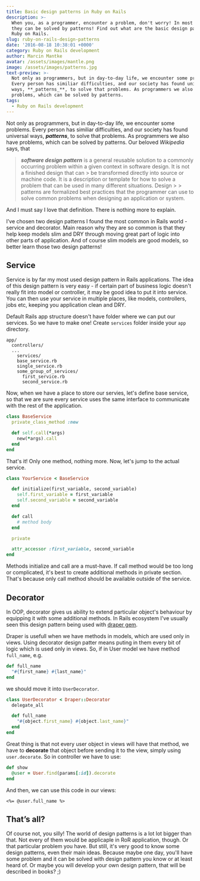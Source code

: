 ```yaml
---
title: Basic design patterns in Ruby on Rails
description: >-
  When you, as a programmer, encounter a problem, don't worry! In most cases,
  they can be solved by patterns! Find out what are the basic design patterns in
  Ruby on Rails.
slug: ruby-on-rails-design-patterns
date: '2016-08-18 10:38:01 +0000'
category: Ruby on Rails development
author: Marcin Mantke
avatar: /assets/images/mantle.png
image: /assets/images/patterns.jpg
text-preview: >-
  Not only as programmers, but in day-to-day life, we encounter some problems.
  Every person has similiar difficulties, and our society has found universal
  ways, **_patterns_**, to solve that problems. As programmers we also have
  problems, which can be solved by patterns.
tags:
  - Ruby on Rails development
---
```



Not only as programmers, but in day-to-day life, we encounter some problems. Every person has similiar difficulties, and our society has found universal ways, **_patterns_**, to solve that problems. As programmers we also have problems, which can be solved by patterns. Our beloved *Wikipedia* says, that

> **_software design pattern_** is a general reusable solution to a commonly occurring problem within a given context in software design. It is not a finished design that can > be transformed directly into source or machine code. It is a description or template for how to solve a problem that can be used in many different situations. Design > > patterns are formalized best practices that the programmer can use to solve common problems when designing an application or system.

And I must say I love that definition. There is nothing more to explain.

I’ve chosen two design patterns I found the most common in Rails world - service and decorator. Main reason why they are so common is that they help keep models slim and DRY through moving great part of logic into other parts of application. And of course slim models are good models, so better learn those two design patterns!

## Service

Service is by far my most used design pattern in Rails applications. The idea of this design pattern is very easy - if certain part of business logic doesn't really fit into model or controller, it may be good idea to put it into service. You can then use your service in multiple places, like models, controllers, jobs etc, keeping you application clean and DRY.

Default Rails app structure doesn't have folder where we can put our services. So we have to make one! Create `services` folder inside your `app` directory.

```
app/
  controllers/
  ...
    services/
    base_service.rb
    single_service.rb
    some_group_of_services/
      first_service.rb
      second_service.rb
```

Now, when we have a place to store our servies, let's define base service, so that we are sure every service uses the same interface to communicate with the rest of the application.

```ruby
class BaseService
  private_class_method :new

  def self.call(*args)
    new(*args).call
  end
end
```

That's it! Only one method, nothing more. Now, let's jump to the actual service.

```ruby
class YourService < BaseService

  def initialize(first_variable, second_variable)
    self.first_variable = first_variable
    self.second_variable = second_variable
  end

  def call
    # method body
  end

  private

  attr_accessor :first_variable, second_variable
end
```

Methods initialize and call are a must-have. If call method would be too long or complicated, it's best to create additional methods in private section. That's because only call method should be available outside of the service.

## Decorator

In OOP, decorator gives us ability to extend particular object's behaviour by equipping it with some additional methods. In Rails ecosystem I've usually seen this design pattern being used with [draper gem](https://github.com/drapergem/draper).

Draper is usefull when we have methods in models, which are used only in views. Using decorator design patter means puting in them every bit of logic which is used only in views. So, if in User model we have method `full_name`, e.g.

```ruby
def full_name
  "#{first_name} #{last_name}"
end
```

we should move it into `UserDecorator`.

```ruby
class UserDecorator < Draper::Decorator
  delegate_all

  def full_name
    "#{object.first_name} #{object.last_name}"
  end
end
```

Great thing is that not every user object in views will have that method, we have to **decorate** that object before sending it to the view, simply using `user.decorate`. So in controller we have to use:

```ruby
def show
  @user = User.find(params[:id]).decorate
end
```

And then, we can use this code in our views:

```erb
<%= @user.full_name %>
```

## That’s all?

Of course not, you silly! The world of design patterns is a lot lot bigger than that. Not every of them would be applicaple in RoR application, though. Or that particular problem you have. But still, it's very good to know some design patterns, even their main ideas. Because maybe one day, you'll have some problem and it can be solved with design pattern you know or at least heard of. Or maybe you will develop your own design pattern, that will be described in books? ;)
